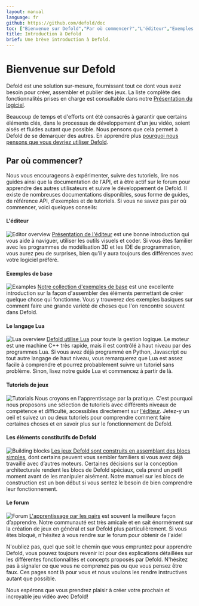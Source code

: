 ```yaml
---
layout: manual
language: fr
github: https://github.com/defold/doc
toc: ["Bienvenue sur Defold","Par où commencer?","L'éditeur","Exemples de base","Le langage Lua","Tutoriels de jeux","Les éléments constitutifs de Defold","Le forum"]
title: Introduction à Defold
brief: Une brève introduction à Defold.
---
```


# Bienvenue sur Defold

Defold est une solution sur-mesure, fournissant tout ce dont vous avez besoin pour créer, assembler et publier des jeux. La liste complète des fonctionnalités prises en charge est consultable dans notre [Présentation du logiciel](https://defold.com/product/).

Beaucoup de temps et d'efforts ont été consacrés à garantir que certains éléments clés, dans le processus de développement d'un jeu vidéo, soient aisés et fluides autant que possible. Nous pensons que cela permet à Defold de se démarquer des autres. En apprendre plus [pourquoi nous pensons que vous devriez utiliser Defold](https://defold.com/why/).

## Par où commencer?
Nous vous encourageons à expérimenter, suivre des tutoriels, lire nos guides ainsi que la documentation de l'API, et à être actif sur le forum pour apprendre des autres utilisateurs et suivre le développement de Defold. Il existe de nombreuses documentations disponibles, sous forme de guides, de référence API, d'exemples et de tutoriels. Si vous ne savez pas par où commencer, voici quelques conseils:

#### L'éditeur
![Editor overview](/manuals/images/introduction/editor.png) [Présentation de l'éditeur](/manuals/editor/) est une bonne introduction qui vous aide à naviguer, utiliser les outils visuels et coder. Si vous êtes familier avec les programmes de modélisation 3D et les IDE de programmation, vous aurez peu de surprises, bien qu'il y aura toujours des différences avec votre logiciel préféré.

#### Exemples de base
![Examples](/manuals/images/introduction/examples.jpg) [Notre collection d'exemples de base](https://defold.com/examples/animation/basic_tween/) est une excellente introduction sur la façon d'assembler des éléments permettant de créer quelque chose qui fonctionne. Vous y trouverez des exemples basiques sur comment faire une grande variété de choses que l'on rencontre souvent dans Defold.

#### Le langage Lua
![Lua overview](/manuals/images/introduction/lua.png) [Defold utilise Lua](/manuals/lua/) pour toute la gestion logique. Le moteur est une machine C++ très rapide, mais il est contrôlé à haut niveau par des programmes Lua. Si vous avez déjà programmé en Python, Javascript ou tout autre langage de haut niveau, vous remarquerez que Lua est assez facile à comprendre et pourrez probablement suivre un tutoriel sans problème. Sinon, lisez notre guide Lua et commencez à partir de là.

#### Tutoriels de jeux
![Tutorials](/manuals/images/introduction/tutorials.jpg) Nous croyons en l'apprentissage par la pratique. C'est pourquoi nous proposons une sélection de tutoriels avec différents niveaux de compétence et difficulté, accessibles directement sur [l'éditeur](/manuals/editor/). Jetez-y un oeil et suivez un ou deux tutoriels pour comprendre comment faire certaines choses et en savoir plus sur le fonctionnement de Defold.

#### Les éléments constitutifs de Defold
![Building blocks](/manuals/images/introduction/building_blocks.png) [Les jeux Defold sont construits en assemblant des blocs simples](/manuals/building-blocks/), dont certains peuvent vous sembler familiers si vous avez déjà travaillé avec d’autres moteurs. Certaines décisions sur la conception architecturale rendent les blocs de Defold spéciaux, cela prend un petit moment avant de les manipuler aisément. Notre manuel sur les blocs de construction est un bon début si vous sentez le besoin de bien comprendre leur fonctionnement.

#### Le forum
![Forum](/manuals/images/introduction/forum.jpg) [L'apprentissage par les pairs](//forum.defold.com/) est souvent la meilleure façon d’apprendre. Notre communauté est très amicale et en sait énormément sur la création de jeux en général et sur Defold plus particulièrement. Si vous êtes bloqué, n'hésitez à vous rendre sur le forum pour obtenir de l'aide!

N'oubliez pas, quel que soit le chemin que vous empruntez pour apprendre Defold, vous pouvez toujours revenir ici pour des explications détaillées sur les différentes fonctionnalités et concepts proposés par Defold. N'hésitez pas à signaler ce que vous ne comprenez pas ou que vous pensez être faux. Ces pages sont là pour vous et nous voulons les rendre instructives autant que possible.

Nous espérons que vous prendrez plaisir à créer votre prochain et incroyable jeu vidéo avec Defold!
